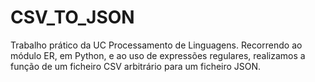 ﻿# CSV_TO_JSON
 
 Trabalho prático da UC Processamento de Linguagens.
 Recorrendo ao módulo ER, em Python, e ao uso de expressões regulares, realizamos a função de um ficheiro CSV arbitrário para um ficheiro JSON.
